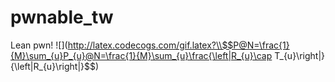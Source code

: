 # pwnable_tw
Lean pwn!
![](http://latex.codecogs.com/gif.latex?\\$$P@N=\frac{1}{M}\sum_{u}P_{u}@N=\frac{1}{M}\sum_{u}\frac{\left|R_{u}\cap T_{u}\right|}{\left|R_{u}\right|}$$)

